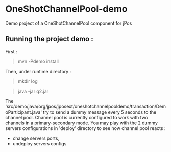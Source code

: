 OneShotChannelPool-demo
=======================

Demo project of a OneShotChannelPool component for jPos

Running the project demo :
--------------------------
First :
> mvn -Pdemo install

Then, under runtime directory :
> mkdir log

> java -jar q2.jar

The 'src/demo/java/org/jpos/jposext/oneshotchannelpooldemo/transaction/DemoParticipant.java' try to send a dummy message every 5 seconds to the channel pool.
Channel pool is currently configured to work with two channels in a primary-secondary mode.
You may play with the 2 dummy servers configurations in 'deploy' directory to see how channel pool reacts : 
- change servers ports,
- undeploy servers configs
